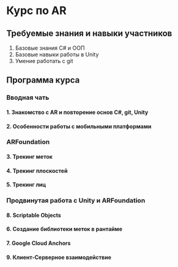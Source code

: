 # Курс по AR

## Требуемые знания и навыки участников

1. Базовые знания C# и ООП
2. Базовые навыки работы в Unity
3. Умение работать с git

## Программа курса

### Вводная чать

#### 1. Знакомство с AR и повторение основ C#, git, Unity

#### 2. Особенности работы с мобильными платформами

### ARFoundation

#### 3. Трекинг меток

#### 4. Трекинг плоскостей

#### 5. Трекинг лиц

### Продвинутая работа c Unity и ARFoundation

#### 8. Scriptable Objects

#### 6. Создание библиотеки меток в рантайме

#### 7. Google Cloud Anchors

#### 9. Клиент-Серверное взаимодействие
